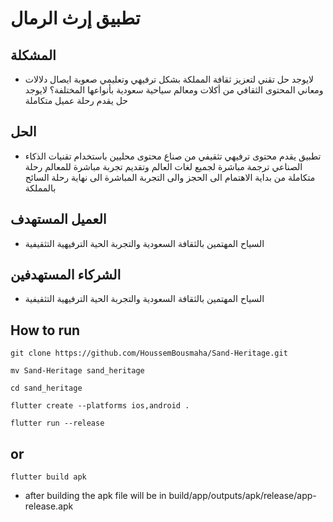 # تطبيق إرث الرمال

## المشكلة

- لایوجد حل تقني لتعزیز ثقافة المملکة بشکل ترفیهي وتعلیمي
    صعوبة ایصال دلالات ومعاني المحتوى الثقافي من أکلات ومعالم سیاحیة سعودیة بأنواعها المختلفة؟
    لایوجد حل یقدم رحلة عمیل متکاملة

## الحل

- تطبیق یقدم محتوى ترفیهي تثقیفي من صناع محتوى محلیین
باستخدام تقنیات الذکاء الصناعي ترجمة مباشرة لجمیع لغات العالم وتقدیم تجربة مباشرة للمعالم
رحلة متکاملة من بدایة الاهتمام الی الحجز والی التجربة المباشرة الی نهایة رحلة السائح بالمملکة

## العمیل المستهدف

- السیاح المهتمین بالثقافة السعودیة والتجربة الحیة الترفیهیة التثقیفیة

## الشركاء المستهدفين

- السیاح المهتمین بالثقافة السعودیة والتجربة الحیة الترفیهیة التثقیفیة

## How to run

```git clone https://github.com/HoussemBousmaha/Sand-Heritage.git```

```mv Sand-Heritage sand_heritage```

```cd sand_heritage```

```flutter create --platforms ios,android .```

```flutter run --release```

## or

```flutter build apk```

- after building the apk file will be in build/app/outputs/apk/release/app-release.apk
